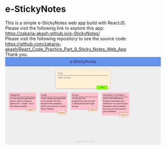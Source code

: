 # e-StickyNotes
This is a simple e-StickyNotes web app build with ReactJS.
 <br />
Please visit the following link to explore this app:
 <br />
https://zakaria-akash.github.io/e-StickyNotes/
 <br />
Please visit the following repository to see the source code:
 <br />
https://github.com/zakaria-akash/React_Code_Practice_Part_9_Sticky_Notes_Web_App
 <br />
Thank you.
 <br />
![e-StickyNotes](e-StickyNotes.jpg)
 <br />
